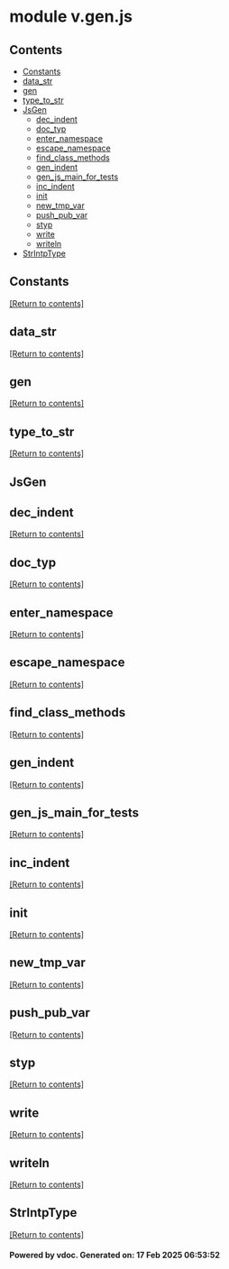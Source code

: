 # module v.gen.js


## Contents
- [Constants](#Constants)
- [data_str](#data_str)
- [gen](#gen)
- [type_to_str](#type_to_str)
- [JsGen](#JsGen)
  - [dec_indent](#dec_indent)
  - [doc_typ](#doc_typ)
  - [enter_namespace](#enter_namespace)
  - [escape_namespace](#escape_namespace)
  - [find_class_methods](#find_class_methods)
  - [gen_indent](#gen_indent)
  - [gen_js_main_for_tests](#gen_js_main_for_tests)
  - [inc_indent](#inc_indent)
  - [init](#init)
  - [new_tmp_var](#new_tmp_var)
  - [push_pub_var](#push_pub_var)
  - [styp](#styp)
  - [write](#write)
  - [writeln](#writeln)
- [StrIntpType](#StrIntpType)

## Constants
[[Return to contents]](#Contents)

## data_str
[[Return to contents]](#Contents)

## gen
[[Return to contents]](#Contents)

## type_to_str
[[Return to contents]](#Contents)

## JsGen
## dec_indent
[[Return to contents]](#Contents)

## doc_typ
[[Return to contents]](#Contents)

## enter_namespace
[[Return to contents]](#Contents)

## escape_namespace
[[Return to contents]](#Contents)

## find_class_methods
[[Return to contents]](#Contents)

## gen_indent
[[Return to contents]](#Contents)

## gen_js_main_for_tests
[[Return to contents]](#Contents)

## inc_indent
[[Return to contents]](#Contents)

## init
[[Return to contents]](#Contents)

## new_tmp_var
[[Return to contents]](#Contents)

## push_pub_var
[[Return to contents]](#Contents)

## styp
[[Return to contents]](#Contents)

## write
[[Return to contents]](#Contents)

## writeln
[[Return to contents]](#Contents)

## StrIntpType
[[Return to contents]](#Contents)

#### Powered by vdoc. Generated on: 17 Feb 2025 06:53:52
